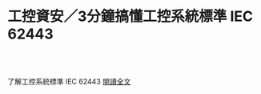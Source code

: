 # 工控資安／3分鐘搞懂工控系統標準 IEC 62443

<!--more-->
<!--63-->
<br><br/>

了解工控系統標準 IEC 62443
[閱讀全文](https://secbuzzer.co/post/158)


